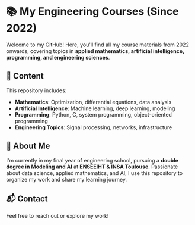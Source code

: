# 📚 My Engineering Courses (Since 2022)  

Welcome to my GitHub! Here, you'll find all my course materials from 2022 onwards, covering topics in **applied mathematics, artificial intelligence, programming, and engineering sciences**.  

## 📂 Content  
This repository includes:  
- **Mathematics**: Optimization, differential equations, data analysis  
- **Artificial Intelligence**: Machine learning, deep learning, modeling  
- **Programming**: Python, C, system programming, object-oriented programming  
- **Engineering Topics**: Signal processing, networks, infrastructure  

## 🚀 About Me  
I'm currently in my final year of engineering school, pursuing a **double degree in Modeling and AI** at **ENSEEIHT & INSA Toulouse**. Passionate about data science, applied mathematics, and AI, I use this repository to organize my work and share my learning journey.  

## 📬 Contact  
Feel free to reach out or explore my work! 
